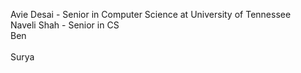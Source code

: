 Avie Desai - Senior in Computer Science at University of Tennessee <br/>
Naveli Shah - Senior in CS <br/> 
Ben <br/> <br/>
Surya <br/>
